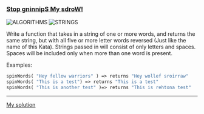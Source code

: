 ### [Stop gninnipS My sdroW!](https://www.codewars.com/kata/5264d2b162488dc400000001/php)
![ALGORITHMS](https://img.shields.io/badge/ALGORITHMS-grey)
![STRINGS](https://img.shields.io/badge/STRINGS-grey)

Write a function that takes in a string of one or more words, and returns the same string, 
but with all five or more letter words reversed (Just like the name of this Kata). 
Strings passed in will consist of only letters and spaces. 
Spaces will be included only when more than one word is present.

Examples:

```php
spinWords( "Hey fellow warriors" ) => returns "Hey wollef sroirraw"
spinWords( "This is a test") => returns "This is a test"
spinWords( "This is another test" )=> returns "This is rehtona test"
```

---

[My solution](https://www.codewars.com/kata/reviews/5d02707f2ad46500011f0235/groups/5e58a8bd1cff490001772a75)

